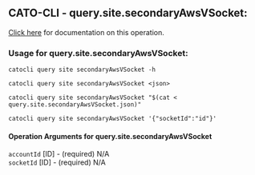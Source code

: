 
## CATO-CLI - query.site.secondaryAwsVSocket:
[Click here](https://api.catonetworks.com/documentation/#query-query.site.secondaryAwsVSocket) for documentation on this operation.

### Usage for query.site.secondaryAwsVSocket:

`catocli query site secondaryAwsVSocket -h`

`catocli query site secondaryAwsVSocket <json>`

`catocli query site secondaryAwsVSocket "$(cat < query.site.secondaryAwsVSocket.json)"`

`catocli query site secondaryAwsVSocket '{"socketId":"id"}'`


#### Operation Arguments for query.site.secondaryAwsVSocket ####

`accountId` [ID] - (required) N/A    
`socketId` [ID] - (required) N/A    
